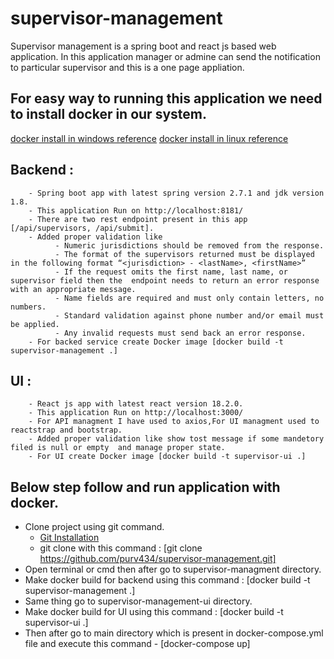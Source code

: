 # supervisor-management

Supervisor management is a spring boot  and react js based web application. In this application manager or admine can send the notification to particular supervisor and this is a one page appliation.

## For easy way to running this application we need to install docker in our system.
[docker install in windows reference](https://docs.docker.com/desktop/windows/install/ "docker install reference")
[docker install in linux reference](https://docs.docker.com/desktop/linux/install/ "docker install reference")

## Backend : 
        - Spring boot app with latest spring version 2.7.1 and jdk version 1.8.
        - This application Run on http://localhost:8181/
        - There are two rest endpoint present in this app [/api/supervisors, /api/submit].
        - Added proper validation like 
              - Numeric jurisdictions should be removed from the response.
              - The format of the supervisors returned must be displayed in the following format “<jurisdiction> - <lastName>, <firstName>”
              - If the request omits the first name, last name, or supervisor field then the  endpoint needs to return an error response with an appropriate message.
              - Name fields are required and must only contain letters, no numbers.
              - Standard validation against phone number and/or email must be applied.
              - Any invalid requests must send back an error response.
        - For backed service create Docker image [docker build -t supervisor-management .]
        
## UI :
        - React js app with latest react version 18.2.0.
        - This application Run on http://localhost:3000/
        - For API managment I have used to axios,For UI managment used to reactstrap and bootstrap.
        - Added proper validation like show tost message if some mandetory filed is null or empty  and manage proper state.
        - For UI create Docker image [docker build -t supervisor-ui .]


## Below step follow and run application with docker.

- Clone project using git command.
    - [Git Installation](https://www.atlassian.com/git/tutorials/install-git#:~:text=Install%20Git%20on%20Windows,-Git%20for%20Windows&text=Download%20the%20latest%20Git%20for%20Windows%20installer.,prompts%20to%20complete%20the%20installation. "Git Installation")
    - git clone with this command : [git clone https://github.com/purv434/supervisor-management.git]
- Open terminal or cmd then after go to supervisor-managment directory.
- Make docker build for backend using this command : [docker build -t supervisor-management .]
- Same thing go to supervisor-management-ui directory.
- Make docker build for UI using this command : [docker build -t supervisor-ui .]
- Then after go to main directory which is present in  docker-compose.yml file and execute this command - [docker-compose up]
